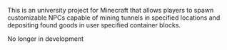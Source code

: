 This is an university project for Minecraft that allows players to spawn customizable NPCs capable of mining tunnels in specified locations and depositing found goods in user specified container blocks.

No longer in development